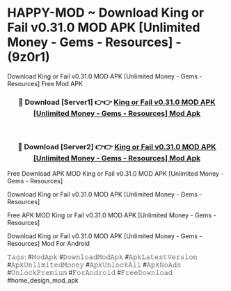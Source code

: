 # HAPPY-MOD ~ Download King or Fail v0.31.0 MOD APK [Unlimited Money - Gems - Resources] - (9z0r1)
Download King or Fail v0.31.0 MOD APK [Unlimited Money - Gems - Resources] Free Mod APK

<div align="center">
<h3>🔴 Download [Server1] 👉👉 <a href="https://apk-comot.site?title=King_or_Fail_v0.31.0_MOD_APK_[Unlimited_Money_-_Gems_-_Resources]">King or Fail v0.31.0 MOD APK [Unlimited Money - Gems - Resources] Mod Apk</a></h3><br>

<h3>🔴 Download [Server2] 👉👉 <a href="https://apk-comot.site?title=King_or_Fail_v0.31.0_MOD_APK_[Unlimited_Money_-_Gems_-_Resources]">King or Fail v0.31.0 MOD APK [Unlimited Money - Gems - Resources] Mod Apk</a></h3>
</div>


Free Download APK MOD King or Fail v0.31.0 MOD APK [Unlimited Money - Gems - Resources]

Download King or Fail v0.31.0 MOD APK [Unlimited Money - Gems - Resources] 

Free APK MOD King or Fail v0.31.0 MOD APK [Unlimited Money - Gems - Resources] 

Download King or Fail v0.31.0 MOD APK [Unlimited Money - Gems - Resources] Mod For Android

𝚃𝚊𝚐𝚜: #𝙼𝚘𝚍𝙰𝚙𝚔 #𝙳𝚘𝚠𝚗𝚕𝚘𝚊𝚍𝙼𝚘𝚍𝙰𝚙𝚔 #𝙰𝚙𝚔𝙻𝚊𝚝𝚎𝚜𝚝𝚅𝚎𝚛𝚜𝚒𝚘𝚗 #𝙰𝚙𝚔𝚄𝚗𝚕𝚒𝚖𝚒𝚝𝚎𝚍𝙼𝚘𝚗𝚎𝚢 #𝙰𝚙𝚔𝚄𝚗𝚕𝚘𝚌𝚔𝙰𝚕𝚕 #𝙰𝚙𝚔𝙽𝚘𝙰𝚍𝚜 #𝚄𝚗𝚕𝚘𝚌𝚔𝙿𝚛𝚎𝚖𝚒𝚞𝚖 #𝙵𝚘𝚛𝙰𝚗𝚍𝚛𝚘𝚒𝚍 #𝙵𝚛𝚎𝚎𝙳𝚘𝚠𝚗𝚕𝚘𝚊𝚍 #home_design_mod_apk